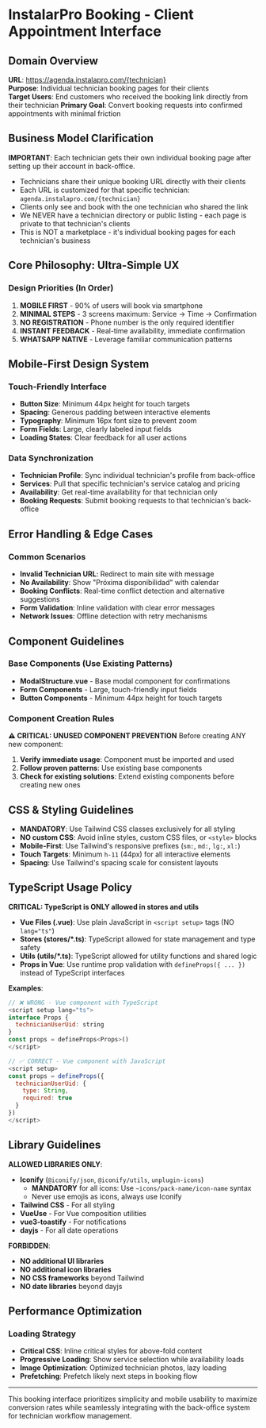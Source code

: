 # InstalarPro Booking - Client Appointment Interface

## Domain Overview
**URL**: https://agenda.instalapro.com/{technician}  
**Purpose**: Individual technician booking pages for their clients  
**Target Users**: End customers who received the booking link directly from their technician
**Primary Goal**: Convert booking requests into confirmed appointments with minimal friction

## Business Model Clarification
**IMPORTANT**: Each technician gets their own individual booking page after setting up their account in back-office.
- Technicians share their unique booking URL directly with their clients
- Each URL is customized for that specific technician: `agenda.instalapro.com/{technician}`
- Clients only see and book with the one technician who shared the link
- We NEVER have a technician directory or public listing - each page is private to that technician's clients
- This is NOT a marketplace - it's individual booking pages for each technician's business

## Core Philosophy: Ultra-Simple UX

### Design Priorities (In Order)
1. **MOBILE FIRST** - 90% of users will book via smartphone
2. **MINIMAL STEPS** - 3 screens maximum: Service → Time → Confirmation  
3. **NO REGISTRATION** - Phone number is the only required identifier
4. **INSTANT FEEDBACK** - Real-time availability, immediate confirmation
5. **WHATSAPP NATIVE** - Leverage familiar communication patterns

## Mobile-First Design System

### Touch-Friendly Interface
- **Button Size**: Minimum 44px height for touch targets
- **Spacing**: Generous padding between interactive elements  
- **Typography**: Minimum 16px font size to prevent zoom
- **Form Fields**: Large, clearly labeled input fields
- **Loading States**: Clear feedback for all user actions

### Data Synchronization
- **Technician Profile**: Sync individual technician's profile from back-office
- **Services**: Pull that specific technician's service catalog and pricing
- **Availability**: Get real-time availability for that technician only
- **Booking Requests**: Submit booking requests to that technician's back-office

## Error Handling & Edge Cases

### Common Scenarios
- **Invalid Technician URL**: Redirect to main site with message
- **No Availability**: Show "Próxima disponibilidad" with calendar
- **Booking Conflicts**: Real-time conflict detection and alternative suggestions
- **Form Validation**: Inline validation with clear error messages
- **Network Issues**: Offline detection with retry mechanisms

## Component Guidelines

### Base Components (Use Existing Patterns)
- **ModalStructure.vue** - Base modal component for confirmations
- **Form Components** - Large, touch-friendly input fields
- **Button Components** - Minimum 44px height for touch targets

### Component Creation Rules
**⚠️ CRITICAL: UNUSED COMPONENT PREVENTION**
Before creating ANY new component:
1. **Verify immediate usage**: Component must be imported and used
2. **Follow proven patterns**: Use existing base components
3. **Check for existing solutions**: Extend existing components before creating new ones

## CSS & Styling Guidelines
- **MANDATORY**: Use Tailwind CSS classes exclusively for all styling
- **NO custom CSS**: Avoid inline styles, custom CSS files, or `<style>` blocks
- **Mobile-First**: Use Tailwind's responsive prefixes (`sm:`, `md:`, `lg:`, `xl:`)
- **Touch Targets**: Minimum `h-11` (44px) for all interactive elements
- **Spacing**: Use Tailwind's spacing scale for consistent layouts

## TypeScript Usage Policy

**CRITICAL: TypeScript is ONLY allowed in stores and utils**
- **Vue Files (.vue)**: Use plain JavaScript in `<script setup>` tags (NO `lang="ts"`)
- **Stores (stores/*.ts)**: TypeScript allowed for state management and type safety
- **Utils (utils/*.ts)**: TypeScript allowed for utility functions and shared logic
- **Props in Vue**: Use runtime prop validation with `defineProps({ ... })` instead of TypeScript interfaces

**Examples**:
```javascript
// ❌ WRONG - Vue component with TypeScript
<script setup lang="ts">
interface Props {
  technicianUserUid: string
}
const props = defineProps<Props>()
</script>

// ✅ CORRECT - Vue component with JavaScript
<script setup>
const props = defineProps({
  technicianUserUid: {
    type: String,
    required: true
  }
})
</script>
```

## Library Guidelines

**ALLOWED LIBRARIES ONLY**:
- **Iconify** (`@iconify/json`, `@iconify/utils`, `unplugin-icons`)
  - **MANDATORY** for all icons: Use `~icons/pack-name/icon-name` syntax
  - Never use emojis as icons, always use Iconify
- **Tailwind CSS** - For all styling
- **VueUse** - For Vue composition utilities
- **vue3-toastify** - For notifications
- **dayjs** - For all date operations

**FORBIDDEN**:
- **NO additional UI libraries**
- **NO additional icon libraries**
- **NO CSS frameworks** beyond Tailwind
- **NO date libraries** beyond dayjs

## Performance Optimization

### Loading Strategy
- **Critical CSS**: Inline critical styles for above-fold content
- **Progressive Loading**: Show service selection while availability loads
- **Image Optimization**: Optimized technician photos, lazy loading
- **Prefetching**: Prefetch likely next steps in booking flow
---

This booking interface prioritizes simplicity and mobile usability to maximize conversion rates while seamlessly integrating with the back-office system for technician workflow management.